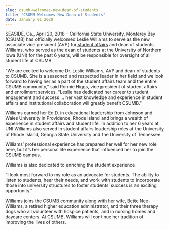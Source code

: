 ```yaml
---
slug: csumb-welcomes-new-dean-of-students
title: "CSUMB Welcomes New Dean of Students"
date: January 01 2020
---
```


 
<p>
  SEASIDE, Ca., April 20, 2018 – California State University, Monterey Bay
  (CSUMB) has officially welcomed Leslie Williams to serve as the new associate
  vice president (AVP) for<a href="https://csumb.edu/studentaffairs">
    student affairs</a
  >
  and dean of students. Williams, who served as the dean of students at the
  University of Northern Iowa (UNI) for the past 6 years, will be responsible
  for oversight of all student life at CSUMB.
</p>
<p>
  "We are excited to welcome Dr. Leslie Williams, AVP and dean of students to
  CSUMB. She is a seasoned and respected leader in her field and we look forward
  to having her as a part of the student affairs team and the entire CSUMB
  community," said Ronnie Higgs, vice president of student affairs and
  enrollment services. “Leslie has dedicated her career to student engagement
  and success ... her vast knowledge and experience in student affairs and
  institutional collaboration will greatly benefit CSUMB."
</p>
<p>
  Williams earned her Ed.D. in educational leadership from Johnson and Wales
  University in Providence, Rhode Island and brings a wealth of experience in
  student affairs and student life. In addition to her 6 years at UNI Williams
  also served in student affairs leadership roles at the University of Rhode
  Island, Georgia State University and the University of Tennessee.
</p>
<p>
  Williams’ professional experience has prepared her well for her new role here,
  but it’s her personal life experience that influenced her to join the CSUMB
  campus.
</p>
<p>Williams is also dedicated to enriching the student experience.</p>
<p>
  “I look most forward to my role as an advocate for students. The ability to
  listen to students, hear their needs, and work with students to incorporate
  those into university structures to foster students’ success is an exciting
  opportunity.”
</p>
<p>
  Williams joins the CSUMB community along with her wife, Bette Nee-Williams, a
  retired higher education administrator, and their three therapy dogs who all
  volunteer with hospice patients, and in nursing homes and daycare centers. At
  CSUMB, Williams will continue her tradition of improving the lives of others.
</p>
 
